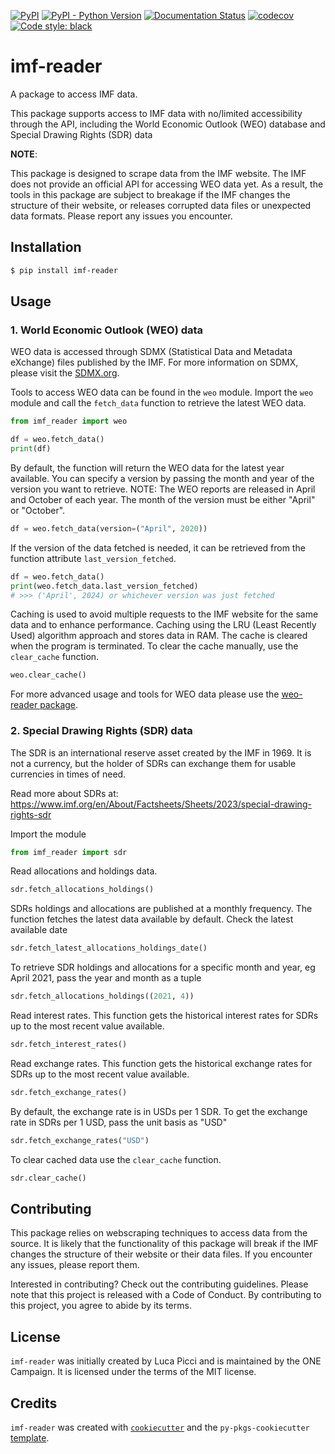 [![PyPI](https://img.shields.io/pypi/v/imf-reader.svg)](https://pypi.org/project/imf-reader/)
[![PyPI - Python Version](https://img.shields.io/pypi/pyversions/imf_reader.svg)](https://pypi.org/project/imf_reader/)
[![Documentation Status](https://readthedocs.org/projects/imf-reader/badge/?version=latest)](https://imf-reader.readthedocs.io/en/latest/?badge=latest)
[![codecov](https://codecov.io/gh/ONEcampaign/imf-reader/branch/main/graph/badge.svg?token=YN8S1719NH)](https://codecov.io/gh/ONEcampaign/imf-reader)
[![Code style: black](https://img.shields.io/badge/code%20style-black-000000.svg)](https://github.com/psf/black)


# imf-reader

A package to access IMF data. 

This package supports access to IMF data with no/limited accessibility through the API,
including the World Economic Outlook (WEO) database and Special Drawing Rights (SDR) data

__NOTE__:

This package is designed to scrape data from the IMF website. 
The IMF does not provide an official API for accessing WEO data yet. As a result, 
the tools in this package are subject to breakage if the IMF changes the structure of their website,
or releases corrupted data files or unexpected data formats. Please report any issues you encounter.

## Installation

```bash
$ pip install imf-reader
```

## Usage

### 1. World Economic Outlook (WEO) data

WEO data is accessed through SDMX (Statistical Data and Metadata eXchange) files published by the IMF.
For more information on SDMX, please visit the [SDMX.org](https://sdmx.org/).

Tools to access WEO data can be found in the `weo` module.
Import the `weo` module and call the `fetch_data` function to retrieve the latest WEO data.

```python
from imf_reader import weo

df = weo.fetch_data()
print(df)

```

By default, the function will return the WEO data for the latest year available.
You can specify a version by passing the month and year of the version you want to retrieve.
NOTE: The WEO reports are released in April and October of each year. The month of the version must 
be either "April" or "October".

```python
df = weo.fetch_data(version=("April", 2020))
```

If the version of the data fetched is needed, it can be 
retrieved from the function attribute `last_version_fetched`.

```python
df = weo.fetch_data()
print(weo.fetch_data.last_version_fetched)
# >>> ('April', 2024) or whichever version was just fetched
```


Caching is used to avoid multiple requests to the IMF website for the same data and to enhance performance. 
Caching using the LRU (Least Recently Used) algorithm approach and stores data in RAM. The cache is cleared when the program is terminated.
To clear the cache manually, use the `clear_cache` function.

```python
weo.clear_cache()
```


For more advanced usage and tools for WEO data please use the [weo-reader package](https://github.com/epogrebnyak/weo-reader).


### 2. Special Drawing Rights (SDR) data

The SDR is an international reserve asset created by the IMF in 1969.
It is not a currency, but the holder of SDRs can exchange them for usable currencies in times of need.

Read more about SDRs at: https://www.imf.org/en/About/Factsheets/Sheets/2023/special-drawing-rights-sdr


Import the module

```python
from imf_reader import sdr
```

Read allocations and holdings data.

```python
sdr.fetch_allocations_holdings()
```
SDRs holdings and allocations are published at a monthly frequency. The function fetches the latest data available by
default. Check the latest available date

```python
sdr.fetch_latest_allocations_holdings_date()
```

To retrieve SDR holdings and allocations for a specific month and year, eg April 2021, pass the year and month as a tuple

```python
sdr.fetch_allocations_holdings((2021, 4))
```

Read interest rates. This function gets the historical interest rates for SDRs up to the most recent value available.

```python
sdr.fetch_interest_rates()
```

Read exchange rates. This function gets the historical exchange rates for SDRs up to the most recent value available.

```python
sdr.fetch_exchange_rates()
```
By default, the exchange rate is in USDs per 1 SDR. To get the exchange rate in SDRs per 1 USD, pass the unit basis as "USD"

```python
sdr.fetch_exchange_rates("USD")
```

To clear cached data use the `clear_cache` function.

```python
sdr.clear_cache()
```


## Contributing

This package relies on webscraping techniques to access data from the source. It is likely
that the functionality of this package will break if the IMF changes the structure of their website
or their data files. If you encounter any issues, please report them.

Interested in contributing? Check out the contributing guidelines. Please note that this project is released with a Code of Conduct. By contributing to this project, you agree to abide by its terms.

## License

`imf-reader` was initially created by Luca Picci and is maintained by the ONE Campaign. It is licensed under the terms of the MIT license.

## Credits

`imf-reader` was created with [`cookiecutter`](https://cookiecutter.readthedocs.io/en/latest/) and the `py-pkgs-cookiecutter` [template](https://github.com/py-pkgs/py-pkgs-cookiecutter).
